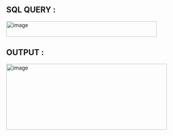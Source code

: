 ## SQL QUERY :
<img width="402" height="42" alt="image" src="https://github.com/user-attachments/assets/e9babb39-a1b8-41ee-84c7-baa292cc3537" />

## OUTPUT :
<img width="429" height="176" alt="image" src="https://github.com/user-attachments/assets/0a41b11d-b165-4d18-911c-45ff6526b41e" />
